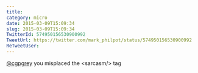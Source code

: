 ```yaml
---
title: 
category: micro
date: 2015-03-09T15:09:34
slug: 2015-03-09T15:09:34
TwitterId: 574950156530900992
TweetUrl: https://twitter.com/mark_philpot/status/574950156530900992
ReTweetUser: 
---
```


[@cgpgrey](https://twitter.com/cgpgrey) you misplaced the &lt;sarcasm/&gt; tag
